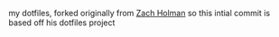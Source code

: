 my dotfiles, forked originally from [Zach Holman](http://www.github.com/holman) so this intial commit is based off his dotfiles project
